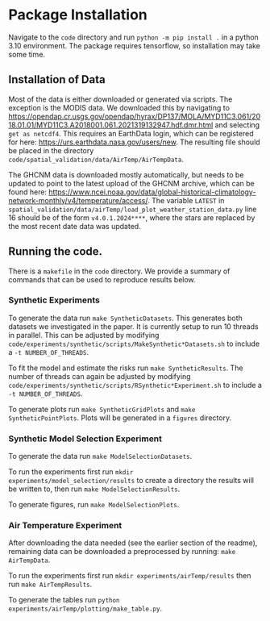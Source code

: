 # Package Installation
Navigate to the `code` directory and run `python -m pip install .` in a python 3.10 environment. The package requires tensorflow, so installation may take some time.

## Installation of Data
Most of the data is either downloaded or generated via scripts. The exception is the MODIS data. We downloaded this by navigating to 
https://opendap.cr.usgs.gov/opendap/hyrax/DP137/MOLA/MYD11C3.061/2018.01.01/MYD11C3.A2018001.061.2021319132947.hdf.dmr.html and selecting `get as netcdf4`. This requires an EarthData login, which can be registered for here: https://urs.earthdata.nasa.gov/users/new. The resulting file should be placed in the directory `code/spatial_validation/data/AirTemp/AirTempData`.

The GHCNM data is downloaded mostly automatically, but needs to be updated to point to the latest upload of the GHCNM archive, which can be found here: https://www.ncei.noaa.gov/data/global-historical-climatology-network-monthly/v4/temperature/access/. The variable `LATEST` in `spatial_validation/data/airTemp/load_plot_weather_station_data.py` line 16 should be of the form `v4.0.1.2024****`, where the stars are replaced by the most recent date data was updated.


## Running the code.
There is a `makefile` in the `code` directory. We provide a summary of commands that can be used to reproduce results below.

### Synthetic Experiments 

To generate the data run `make SyntheticDatasets`. This generates both datasets we investigated in the paper. It is currently setup to run 10 threads in parallel. This can be adjusted by modifying `code/experiments/synthetic/scripts/MakeSynthetic*Datasets.sh` to include a `-t NUMBER_OF_THREADS`.

To fit the model and estimate the risks run `make SyntheticResults`. The number of threads can again be adjusted by modifying `code/experiments/synthetic/scripts/RSynthetic*Experiment.sh` to include a `-t NUMBER_OF_THREADS`.

To generate plots run `make SyntheticGridPlots` and `make SyntheticPointPlots`. Plots will be generated in a `figures` directory.

### Synthetic Model Selection Experiment

To generate the data run `make ModelSelectionDatasets`.

To run the experiments first run `mkdir experiments/model_selection/results` to create a directory the results will be written to, then run `make ModelSelectionResults`.

To generate figures, run `make ModelSelectionPlots`.

### Air Temperature Experiment
After downloading the data needed (see the earlier section of the readme), remaining data can be downloaded a preprocessed by running: `make AirTempData`.

To run the experiments first run `mkdir experiments/airTemp/results` then run `make AirTempResults`.

To generate the tables run `python experiments/airTemp/plotting/make_table.py`.
